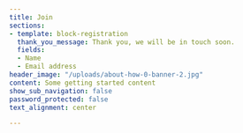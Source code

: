 ```yaml
---
title: Join
sections:
- template: block-registration
  thank_you_message: Thank you, we will be in touch soon.
  fields:
  - Name
  - Email address
header_image: "/uploads/about-how-0-banner-2.jpg"
content: Some getting started content
show_sub_navigation: false
password_protected: false
text_alignment: center

---
```

